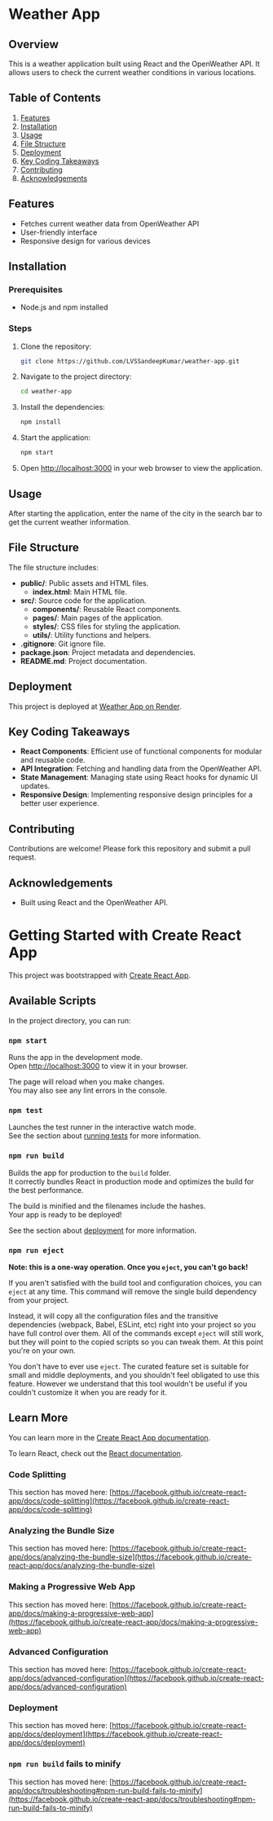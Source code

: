 # Weather App

## Overview
This is a weather application built using React and the OpenWeather API. It allows users to check the current weather conditions in various locations.

## Table of Contents
1. [Features](#features)
2. [Installation](#installation)
3. [Usage](#usage)
4. [File Structure](#file-structure)
5. [Deployment](#deployment)
6. [Key Coding Takeaways](#key-coding-takeaways)
7. [Contributing](#contributing)
8. [Acknowledgements](#acknowledgements)

## Features
- Fetches current weather data from OpenWeather API
- User-friendly interface
- Responsive design for various devices

## Installation
### Prerequisites
- Node.js and npm installed

### Steps
1. Clone the repository:
    ```sh
    git clone https://github.com/LVSSandeepKumar/weather-app.git
    ```
2. Navigate to the project directory:
    ```sh
    cd weather-app
    ```
3. Install the dependencies:
    ```sh
    npm install
    ```
4. Start the application:
    ```sh
    npm start
    ```
5. Open [http://localhost:3000](http://localhost:3000) in your web browser to view the application.

## Usage
After starting the application, enter the name of the city in the search bar to get the current weather information.

## File Structure
The file structure includes:
- **public/**: Public assets and HTML files.
  - **index.html**: Main HTML file.
- **src/**: Source code for the application.
  - **components/**: Reusable React components.
  - **pages/**: Main pages of the application.
  - **styles/**: CSS files for styling the application.
  - **utils/**: Utility functions and helpers.
- **.gitignore**: Git ignore file.
- **package.json**: Project metadata and dependencies.
- **README.md**: Project documentation.

## Deployment
This project is deployed at [Weather App on Render](https://weather-app-i3h9.onrender.com).

## Key Coding Takeaways
- **React Components**: Efficient use of functional components for modular and reusable code.
- **API Integration**: Fetching and handling data from the OpenWeather API.
- **State Management**: Managing state using React hooks for dynamic UI updates.
- **Responsive Design**: Implementing responsive design principles for a better user experience.

## Contributing
Contributions are welcome! Please fork this repository and submit a pull request.

## Acknowledgements
- Built using React and the OpenWeather API.



# Getting Started with Create React App

This project was bootstrapped with [Create React App](https://github.com/facebook/create-react-app).

## Available Scripts

In the project directory, you can run:

### `npm start`

Runs the app in the development mode.\
Open [http://localhost:3000](http://localhost:3000) to view it in your browser.

The page will reload when you make changes.\
You may also see any lint errors in the console.

### `npm test`

Launches the test runner in the interactive watch mode.\
See the section about [running tests](https://facebook.github.io/create-react-app/docs/running-tests) for more information.

### `npm run build`

Builds the app for production to the `build` folder.\
It correctly bundles React in production mode and optimizes the build for the best performance.

The build is minified and the filenames include the hashes.\
Your app is ready to be deployed!

See the section about [deployment](https://facebook.github.io/create-react-app/docs/deployment) for more information.

### `npm run eject`

**Note: this is a one-way operation. Once you `eject`, you can't go back!**

If you aren't satisfied with the build tool and configuration choices, you can `eject` at any time. This command will remove the single build dependency from your project.

Instead, it will copy all the configuration files and the transitive dependencies (webpack, Babel, ESLint, etc) right into your project so you have full control over them. All of the commands except `eject` will still work, but they will point to the copied scripts so you can tweak them. At this point you're on your own.

You don't have to ever use `eject`. The curated feature set is suitable for small and middle deployments, and you shouldn't feel obligated to use this feature. However we understand that this tool wouldn't be useful if you couldn't customize it when you are ready for it.

## Learn More

You can learn more in the [Create React App documentation](https://facebook.github.io/create-react-app/docs/getting-started).

To learn React, check out the [React documentation](https://reactjs.org/).

### Code Splitting

This section has moved here: [https://facebook.github.io/create-react-app/docs/code-splitting](https://facebook.github.io/create-react-app/docs/code-splitting)

### Analyzing the Bundle Size

This section has moved here: [https://facebook.github.io/create-react-app/docs/analyzing-the-bundle-size](https://facebook.github.io/create-react-app/docs/analyzing-the-bundle-size)

### Making a Progressive Web App

This section has moved here: [https://facebook.github.io/create-react-app/docs/making-a-progressive-web-app](https://facebook.github.io/create-react-app/docs/making-a-progressive-web-app)

### Advanced Configuration

This section has moved here: [https://facebook.github.io/create-react-app/docs/advanced-configuration](https://facebook.github.io/create-react-app/docs/advanced-configuration)

### Deployment

This section has moved here: [https://facebook.github.io/create-react-app/docs/deployment](https://facebook.github.io/create-react-app/docs/deployment)

### `npm run build` fails to minify

This section has moved here: [https://facebook.github.io/create-react-app/docs/troubleshooting#npm-run-build-fails-to-minify](https://facebook.github.io/create-react-app/docs/troubleshooting#npm-run-build-fails-to-minify)
